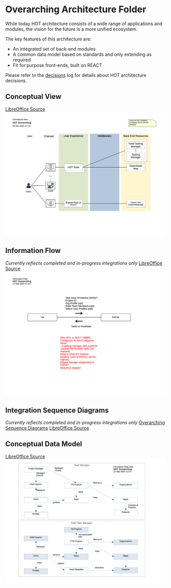 # Overarching Architecture Folder
While today HOT architecture consists of a wide range of applications and modules, the vision for the future is a more unified ecosystem. 

The key features of this architecture are:
* An integrated set of back-end modules
* A common data model based on standards and only extending as required
* Fit for purpose front-ends, built on REACT

Please refer to the [decisions](/decisions) log for details about HOT architecture decisions.

## Conceptual View
[LibreOffice Source](Overarching%20Diagrams%20-%20Conceptual.odg)
![Conceptual View](Overarching%20Diagrams%20-%20Conceptual.png)

## Information Flow
*Currently reflects completed and in-progress integrations only*
[LibreOffice Source](Overarching%20Diagrams%20-%20Info%20Flow.odg)
![Information Flow Diagram](Overarching%20Diagrams%20-%20Info%20Flow.png)

## Integration Sequence Diagrams
*Currently reflects completed and in-progress integrations only*
[Overarching Sequence Diagrams](Overarching%20Sequence%20Diagrams.pdf)
[LibreOffice Source](Overarching%20Sequence%20Diagrams.odg)

## Conceptual Data Model
[LibreOffice Source](Overarching%20Data%20Model.odg)
![Conceptual Data Model](Overarching%20Data%20Model.png)
